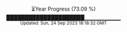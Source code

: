 <p align="center">
⏳Year Progress (73.09 %) <br>
█████████████████████▁▁▁▁▁▁▁▁▁ <br>
<sub>Updated: Sun, 24 Sep 2023 18:18:32 GMT</sub>
</p>


